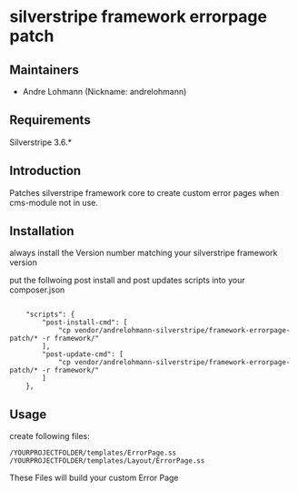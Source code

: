 # silverstripe framework errorpage patch

## Maintainers

 * Andre Lohmann (Nickname: andrelohmann)
  <lohmann dot andre at googlemail dot com>

## Requirements

Silverstripe 3.6.*

## Introduction

Patches silverstripe framework core to create custom error pages when cms-module not in use.

## Installation

always install the Version number matching your silverstripe framework version

put the follwoing post install and post updates scripts into your composer.json

```

    "scripts": {
        "post-install-cmd": [
            "cp vendor/andrelohmann-silverstripe/framework-errorpage-patch/* -r framework/"
        ],
        "post-update-cmd": [
            "cp vendor/andrelohmann-silverstripe/framework-errorpage-patch/* -r framework/"
        ]
    },

```

## Usage

create following files:

```
/YOURPROJECTFOLDER/templates/ErrorPage.ss
/YOURPROJECTFOLDER/templates/Layout/ErrorPage.ss
```

These Files will build your custom Error Page

